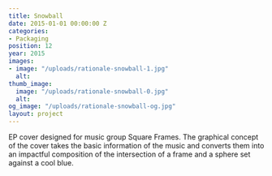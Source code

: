 ```yaml
---
title: Snowball
date: 2015-01-01 00:00:00 Z
categories:
- Packaging
position: 12
year: 2015
images:
- image: "/uploads/rationale-snowball-1.jpg"
  alt:
thumb_image:
  image: "/uploads/rationale-snowball-0.jpg"
  alt:
og_image: "/uploads/rationale-snowball-og.jpg"
layout: project
---
```


EP cover designed for music group Square Frames. The graphical concept of the cover takes the basic information of the music and converts them into an impactful composition of the intersection of a frame and a sphere set against a cool blue.
